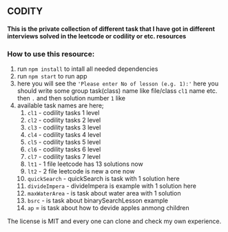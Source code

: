 ##  CODITY 
#### This is the private collection of different task that I have got in different interviews solved in the leetcode or codility or etc. resources
### How to use this resource:
1. run ``npm install`` to intall all needed dependencies
2. run ``npm start`` to run app
3. here you will see the ```'Please enter No of lesson (e.g. 1):'``` here you should write some group task(class) name like file/class ``cl1`` name etc. then ``.`` and then solution number ``1`` like 
4. available task names are here;
   1. ```cl1``` - codility tasks 1 level
   2. ```cl2``` - codility tasks 2 level
   3. ```cl3``` - codility tasks 3 level
   4. ```cl4``` - codility tasks 4 level
   5. ```cl5``` - codility tasks 5 level
   6. ```cl6``` - codility tasks 6 level
   7. ```cl7``` - codility tasks 7 level
   8. ```lt1``` - 1 file leetcode has 13 solutions now
   8. ```lt2``` - 2 file leetcode is new a one now
   9. ```quickSearch``` - quickSearch is task with 1 solution here
   10. ```divideImpera``` - divideImpera is example with 1 solution here
   11. ```maxWaterArea``` - is task about water area with 1 solution
   12. ```bsrc``` - is task about binarySearchLesson example
   13. ```ap``` = is task about how to devide apples anmong children


The license is MIT and every one can clone and check my own experience.
